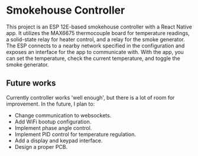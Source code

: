 # Smokehouse Controller

This project is an ESP 12E-based smokehouse controller with a React Native app. It utilizes the MAX6675 thermocouple board for temperature readings, a solid-state relay for heater control, and a relay for the smoke generator. The ESP connects to a nearby network specified in the configuration and exposes an interface for the app to communicate with. With the app, you can set the temperature, check the current temperature, and toggle the smoke generator.

## Future works

Currently controller works 'well enough', but there is a lot of room for improvement. In the future, I plan to:

* Change communication to websockets.
* Add WiFi bootup configuration.
* Implement phase angle control.
* Implement PID control for temperature regulation.
* Add a display and keypad interface.
* Design a proper PCB.